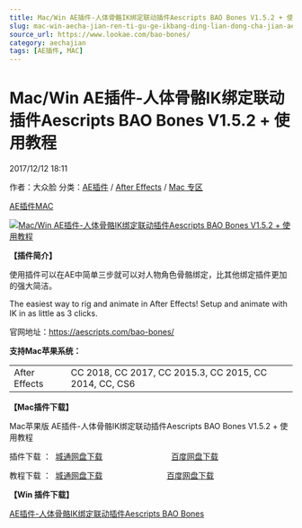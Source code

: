 ```yaml
---
title: Mac/Win AE插件-人体骨骼IK绑定联动插件Aescripts BAO Bones V1.5.2 + 使用教程
slug: mac-win-aecha-jian-ren-ti-gu-ge-ikbang-ding-lian-dong-cha-jian-aescripts-bao-bones-v1-5-2-shi-yong-jiao-cheng
source_url: https://www.lookae.com/bao-bones/
category: aechajian
tags: [AE插件, MAC]
---
```

# Mac/Win AE插件-人体骨骼IK绑定联动插件Aescripts BAO Bones V1.5.2 + 使用教程

2017/12/12 18:11

作者：大众脸
分类：[AE插件](https://www.lookae.com/after-effects/aechajian/) / [After Effects](https://www.lookae.com/after-effects/) / [Mac 专区](https://www.lookae.com/mac-osx/)

[AE插件](https://www.lookae.com/tag/ae%e6%8f%92%e4%bb%b6/)[MAC](https://www.lookae.com/tag/mac/)

[![Mac/Win AE插件-人体骨骼IK绑定联动插件Aescripts BAO Bones V1.5.2 + 使用教程 ](https://www.lookae.com/wp-content/uploads/2017/12/BAO-Bones.jpg "Mac/Win AE插件-人体骨骼IK绑定联动插件Aescripts BAO Bones V1.5.2 + 使用教程 -LookAE.com")](https://www.lookae.com/wp-content/uploads/2017/12/BAO-Bones.jpg)

**【插件简介】**

使用插件可以在AE中简单三步就可以对人物角色骨骼绑定，比其他绑定插件更加的强大简洁。

The easiest way to rig and animate in After Effects! Setup and animate with IK in as little as 3 clicks.

官网地址：https://aescripts.com/bao-bones/

**支持Mac苹果系统：**

|  |  |
| --- | --- |
| After Effects | CC 2018, CC 2017, CC 2015.3, CC 2015, CC 2014, CC, CS6 |

**【Mac插件下载】**

Mac苹果版 AE插件-人体骨骼IK绑定联动插件Aescripts BAO Bones V1.5.2 + 使用教程

插件下载 ：  [城通网盘下载](https://lookae.ctfile.com/fs/680462-231219470)                               [百度网盘下载](https://pan.baidu.com/s/1qYV2XIk)

教程下载 ：  [城通网盘下载](https://lookae.ctfile.com/fs/680462-231219493)                             [百度网盘下载](https://pan.baidu.com/s/1hr822US)

**【Win 插件下载】**

[AE插件-人体骨骼IK绑定联动插件Aescripts BAO Bones](https://www.lookae.com/bao-plugins/)
